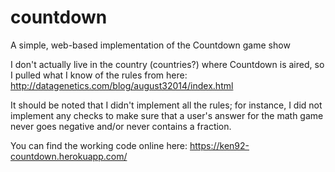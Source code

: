 # countdown
A simple, web-based implementation of the Countdown game show

I don't actually live in the country (countries?) where Countdown is aired, so I pulled what I know of the rules from here: http://datagenetics.com/blog/august32014/index.html

It should be noted that I didn't implement all the rules; for instance, I did not implement any checks to make sure that a user's answer for the math game never goes negative and/or never contains a fraction.

You can find the working code online here: https://ken92-countdown.herokuapp.com/
